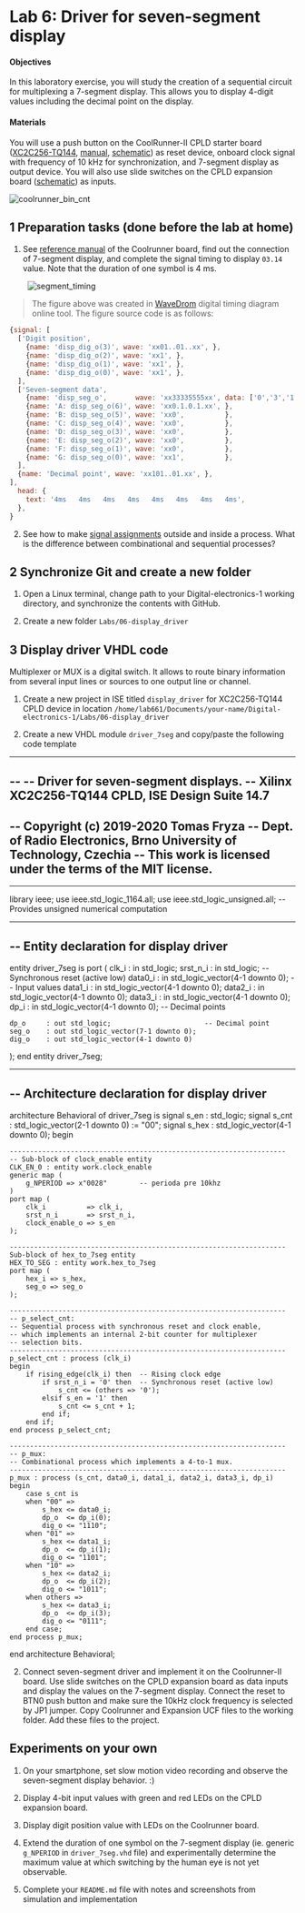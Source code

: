 # Lab 6: Driver for seven-segment display

#### Objectives

In this laboratory exercise, you will study the creation of a sequential circuit for multiplexing a 7-segment display. This allows you to display 4-digit values including the decimal point on the display.


#### Materials

You will use a push button on the CoolRunner-II CPLD starter board ([XC2C256-TQ144](../../Docs/xc2c256_cpld.pdf), [manual](../../Docs/coolrunner-ii_rm.pdf), [schematic](../../Docs/coolrunner-ii_sch.pdf)) as reset device, onboard clock signal with frequency of 10&nbsp;kHz for synchronization, and 7-segment display as output device. You will also use slide switches on the CPLD expansion board ([schematic](../../Docs/cpld_expansion.pdf)) as inputs.

![coolrunner_bin_cnt](../../Images/coolrunner_disp_driver.jpg)


## 1 Preparation tasks (done before the lab at home)

1. See [reference manual](../../Docs/coolrunner-ii_rm.pdf) of the Coolrunner board, find out the connection of 7-segment display, and complete the signal timing to display `03.14` value. Note that the duration of one symbol is 4&nbsp;ms.

    &nbsp;
    ![segment_timing](../../Images/wavedrom_7-segment.png)
    &nbsp;

> The figure above was created in [WaveDrom](https://wavedrom.com/) digital timing diagram online tool. The figure source code is as follows:
>
```javascript
{signal: [
  ['Digit position',
    {name: 'disp_dig_o(3)', wave: 'xx01..01..xx', },
    {name: 'disp_dig_o(2)', wave: 'xx1', },
    {name: 'disp_dig_o(1)', wave: 'xx1', },
    {name: 'disp_dig_o(0)', wave: 'xx1', },
  ],
  ['Seven-segment data',
    {name: 'disp_seg_o',       wave: 'xx33335555xx', data: ['0','3','1','4','0','3','1','4'], },  
    {name: 'A: disp_seg_o(6)', wave: 'xx0.1.0.1.xx', },
    {name: 'B: disp_seg_o(5)', wave: 'xx0',          },
    {name: 'C: disp_seg_o(4)', wave: 'xx0',          },
    {name: 'D: disp_seg_o(3)', wave: 'xx0',          },
    {name: 'E: disp_seg_o(2)', wave: 'xx0',          },
    {name: 'F: disp_seg_o(1)', wave: 'xx0',          },
    {name: 'G: disp_seg_o(0)', wave: 'xx1',          },
  ],
  {name: 'Decimal point', wave: 'xx101..01.xx', },
],
  head: {
    text: '4ms   4ms   4ms   4ms   4ms   4ms   4ms   4ms',
  },
}
```

2. See how to make [signal assignments](https://github.com/tomas-fryza/Digital-electronics-1/wiki/Signal-assignments) outside and inside a process. What is the difference between combinational and sequential processes?


## 2 Synchronize Git and create a new folder

1. Open a Linux terminal, change path to your Digital-electronics-1 working directory, and synchronize the contents with GitHub.

2. Create a new folder `Labs/06-display_driver`


## 3 Display driver VHDL code

Multiplexer or MUX is a digital switch. It allows to route binary information from several input lines or sources to one output line or channel.

1. Create a new project in ISE titled `display_driver` for XC2C256-TQ144 CPLD device in location `/home/lab661/Documents/your-name/Digital-electronics-1/Labs/06-display_driver`

2. Create a new VHDL module `driver_7seg` and copy/paste the following code template







------------------------------------------------------------------------
--
-- Driver for seven-segment displays.
-- Xilinx XC2C256-TQ144 CPLD, ISE Design Suite 14.7
--
-- Copyright (c) 2019-2020 Tomas Fryza
-- Dept. of Radio Electronics, Brno University of Technology, Czechia
-- This work is licensed under the terms of the MIT license.
--
------------------------------------------------------------------------

library ieee;
use ieee.std_logic_1164.all;
use ieee.std_logic_unsigned.all;    -- Provides unsigned numerical computation

------------------------------------------------------------------------
-- Entity declaration for display driver
------------------------------------------------------------------------
entity driver_7seg is
port (
    clk_i    : in  std_logic;
    srst_n_i : in  std_logic;   -- Synchronous reset (active low)
    data0_i  : in  std_logic_vector(4-1 downto 0);  -- Input values
    data1_i  : in  std_logic_vector(4-1 downto 0);
    data2_i  : in  std_logic_vector(4-1 downto 0);
    data3_i  : in  std_logic_vector(4-1 downto 0);
    dp_i     : in  std_logic_vector(4-1 downto 0);  -- Decimal points
    
    dp_o     : out std_logic;                       -- Decimal point
    seg_o    : out std_logic_vector(7-1 downto 0);
    dig_o    : out std_logic_vector(4-1 downto 0)
);
end entity driver_7seg;

------------------------------------------------------------------------
-- Architecture declaration for display driver
------------------------------------------------------------------------
architecture Behavioral of driver_7seg is
    signal s_en  : std_logic;
    signal s_cnt : std_logic_vector(2-1 downto 0) := "00";
    signal s_hex : std_logic_vector(4-1 downto 0);
begin

    --------------------------------------------------------------------
    -- Sub-block of clock_enable entity
    CLK_EN_0 : entity work.clock_enable
    generic map (
        g_NPERIOD => x"0028"        -- perioda pre 10khz
    )
    port map (
        clk_i          => clk_i,
        srst_n_i       => srst_n_i,
        clock_enable_o => s_en
    );

    --------------------------------------------------------------------
    Sub-block of hex_to_7seg entity
    HEX_TO_SEG : entity work.hex_to_7seg
    port map (
        hex_i => s_hex,
        seg_o => seg_o
    );

    --------------------------------------------------------------------
    -- p_select_cnt:
    -- Sequential process with synchronous reset and clock enable,
    -- which implements an internal 2-bit counter for multiplexer 
    -- selection bits.
    --------------------------------------------------------------------
    p_select_cnt : process (clk_i)
    begin
        if rising_edge(clk_i) then  -- Rising clock edge
            if srst_n_i = '0' then  -- Synchronous reset (active low)
                s_cnt <= (others => '0');
            elsif s_en = '1' then
                s_cnt <= s_cnt + 1;
            end if;
        end if;
    end process p_select_cnt;

    --------------------------------------------------------------------
    -- p_mux:
    -- Combinational process which implements a 4-to-1 mux.
    --------------------------------------------------------------------
    p_mux : process (s_cnt, data0_i, data1_i, data2_i, data3_i, dp_i)
    begin
        case s_cnt is
        when "00" =>
            s_hex <= data0_i;
            dp_o  <= dp_i(0);
            dig_o <= "1110";
        when "01" =>
            s_hex <= data1_i;
            dp_o  <= dp_i(1);
            dig_o <= "1101";
        when "10" =>
            s_hex <= data2_i;
            dp_o  <= dp_i(2);
            dig_o <= "1011";
        when others =>
            s_hex <= data3_i;
            dp_o  <= dp_i(3);
            dig_o <= "0111";
        end case;
    end process p_mux;


end architecture Behavioral;

2. Connect seven-segment driver and implement it on the Coolrunner-II board. Use slide switches on the CPLD expansion board as data inputs and display the values on the 7-segment display. Connect the reset to BTN0 push button and make sure the 10kHz clock frequency is selected by JP1 jumper. Copy Coolrunner and Expansion UCF files to the working folder. Add these files to the project.



## Experiments on your own

1. On your smartphone, set slow motion video recording and observe the seven-segment display behavior. :)

2. Display 4-bit input values with green and red LEDs on the CPLD expansion board.

3. Display digit position value with LEDs on the Coolrunner board.

4. Extend the duration of one symbol on the 7-segment display (ie. generic `g_NPERIOD` in `driver_7seg.vhd` file) and experimentally determine the maximum value at which switching by the human eye is not yet observable.

5. Complete your `README.md` file with notes and screenshots from simulation and implementation
